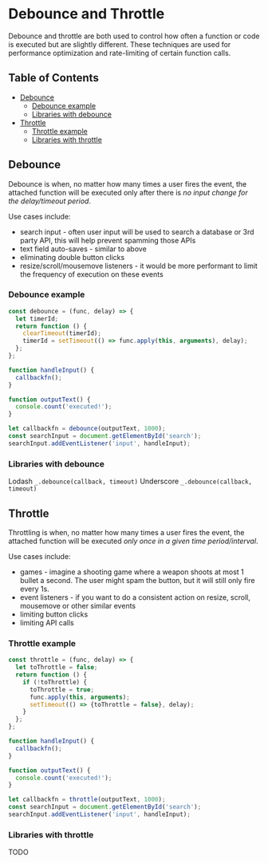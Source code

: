 # Debounce and Throttle

Debounce and throttle are both used to control how often a function or code is executed but are slightly different. These techniques are used for performance optimization and rate-limiting of certain function calls.


## Table of Contents

<!-- toc -->

- [Debounce](#debounce)
  * [Debounce example](#debounce-example)
  * [Libraries with debounce](#libraries-with-debounce)
- [Throttle](#throttle)
  * [Throttle example](#throttle-example)
  * [Libraries with throttle](#libraries-with-throttle)

<!-- tocstop -->

## Debounce

Debounce is when, no matter how many times a user fires the event, the attached function will be executed only after there is *no input change for the delay/timeout period*.

Use cases include:

- search input - often user input will be used to search a database or 3rd party API, this will help prevent spamming those APIs
- text field auto-saves - similar to above
- eliminating double button clicks
- resize/scroll/mousemove listeners - it would be more performant to limit the frequency of execution on these events

### Debounce example

```javascript
const debounce = (func, delay) => {
  let timerId;
  return function () {
    clearTimeout(timerId);
    timerId = setTimeout(() => func.apply(this, arguments), delay);
  };
};

function handleInput() {
  callbackfn();
}

function outputText() {
  console.count('executed!');
}

let callbackfn = debounce(outputText, 1000);
const searchInput = document.getElementById('search');
searchInput.addEventListener('input', handleInput);
```

### Libraries with debounce

Lodash `_.debounce(callback, timeout)`
Underscore `_.debounce(callback, timeout)`


## Throttle

Throttling is when, no matter how many times a user fires the event, the attached function will be executed *only once in a given time period/interval*.

Use cases include:

- games - imagine a shooting game  where a weapon shoots at most 1 bullet a second. The user might spam the button, but it will still only fire every 1s.
- event listeners  - if you want to do a consistent action on resize, scroll, mousemove or other similar events
- limiting button clicks
- limiting API calls

### Throttle example

```javascript
const throttle = (func, delay) => {
  let toThrottle = false;
  return function () {
    if (!toThrottle) {
      toThrottle = true;
      func.apply(this, arguments);
      setTimeout(() => {toThrottle = false}, delay);
    }
  };
};

function handleInput() {
  callbackfn();
}

function outputText() {
  console.count('executed!');
}

let callbackfn = throttle(outputText, 1000);
const searchInput = document.getElementById('search');
searchInput.addEventListener('input', handleInput);
```

### Libraries with throttle

TODO
